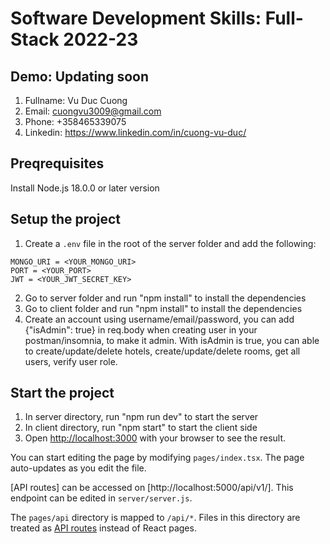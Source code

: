 # Software Development Skills: Full-Stack 2022-23

##  Demo: Updating soon

1. Fullname: Vu Duc Cuong
2. Email: cuongvu3009@gmail.com
3. Phone: +358465339075
4. Linkedin: https://www.linkedin.com/in/cuong-vu-duc/

## Preqrequisites

Install Node.js 18.0.0 or later version

## Setup the project

1. Create a `.env` file in the root of the server folder and add the following:

```
MONGO_URI = <YOUR_MONGO_URI>
PORT = <YOUR_PORT>
JWT = <YOUR_JWT_SECRET_KEY>
```
2. Go to server folder and run "npm install" to install the dependencies
3. Go to client folder and run "npm install" to install the dependencies
5. Create an account using username/email/password, you can add {"isAdmin": true} in req.body when creating user in your postman/insomnia, to make it admin. With isAdmin is true, you can able to create/update/delete hotels, create/update/delete rooms, get all users, verify user role. 

## Start the project

1. In server directory, run "npm run dev" to start the server
2. In client directory, run "npm start" to start the client side 
3. Open [http://localhost:3000](http://localhost:3000) with your browser to see the result.

You can start editing the page by modifying `pages/index.tsx`. The page auto-updates as you edit the file.

[API routes] can be accessed on [http://localhost:5000/api/v1/]. This endpoint can be edited in `server/server.js`.

The `pages/api` directory is mapped to `/api/*`. Files in this directory are treated as [API routes](https://nextjs.org/docs/api-routes/introduction) instead of React pages.
